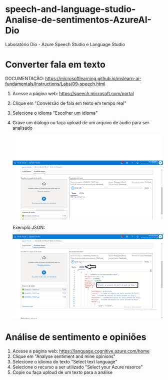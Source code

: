 # speech-and-language-studio-Analise-de-sentimentos-AzureAI-Dio
Laboratório Dio - Azure Speech Studio e Language Studio 

# Converter fala em texto 

DOCUMENTAÇÃO: https://microsoftlearning.github.io/mslearn-ai-fundamentals/Instructions/Labs/09-speech.html

1. Acesse a página web: https://speech.microsoft.com/portal  
2. Clique em "Conversão de fala em texto em tempo real"  
3. Selecione o idioma "Escolher um idioma"  
4. Grave um diálogo ou faça upload de um arquivo de áudio para ser analisado

   ![Fala para Texto](https://github.com/IvoJucaBezerra/speech-and-language-studio-Analise-de-sentimentos-AzureAI-Dio/blob/main/output/falaParaTexto.png)

   Exemplo JSON:

   ![Tela JSON](https://github.com/IvoJucaBezerra/speech-and-language-studio-Analise-de-sentimentos-AzureAI-Dio/blob/main/output/falaParaTexto2.png)


# Análise de sentimento e opiniões  
 
1. Acesse a página web: https://language.cognitive.azure.com/home  
2. Clique em "Analyse sentiment and mine opinions"  
3. Selecione o idioma do texto "Select text language"  
4. Selecione o recurso a ser utilizado "Select your Azure resorce"  
5. Copie ou faça uploud de um texto para a análise  
